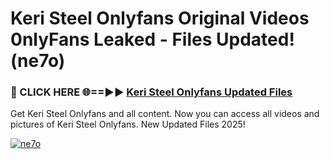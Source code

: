 # Keri Steel Onlyfans Original Videos 0nlyFans Leaked - Files Updated! (ne7o)

<h3>🔴 CLICK HERE 🌐==►► <a href="https://tinyurl.com/2jnfzry5" rel="nofollow">Keri Steel Onlyfans Updated Files</a></h3>

Get Keri Steel Onlyfans and all content. Now you can access all videos and pictures of Keri Steel Onlyfans. New Updated Files 2025!

[![ne7o](https://i.imgur.com/GyGTBgg.gif)](https://tinyurl.com/2jnfzry5)
